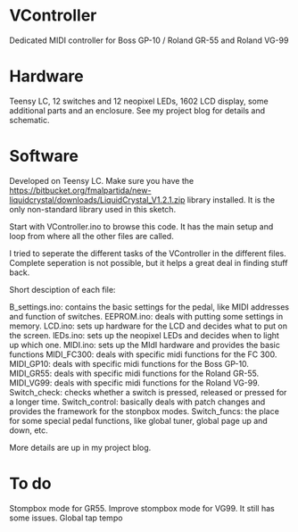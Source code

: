 # VController
Dedicated MIDI controller for Boss GP-10  / Roland GR-55 and Roland VG-99

# Hardware
Teensy LC, 12 switches and 12 neopixel LEDs, 1602 LCD display, some additional parts and an enclosure.
See my project blog for details and schematic.

# Software
Developed on Teensy LC. 
Make sure you have the https://bitbucket.org/fmalpartida/new-liquidcrystal/downloads/LiquidCrystal_V1.2.1.zip library installed. It is the only non-standard library used in this sketch.

Start with VController.ino to browse this code. It has the main setup and loop from where all the other files are called.

I tried to seperate the different tasks of the VController in the different files. Complete seperation is not possible, but it helps a great deal in finding stuff back.

Short desciption of each file:

B_settings.ino: contains the basic settings for the pedal, like MIDI addresses and function of switches.
EEPROM.ino: deals with putting some settings in memory.
LCD.ino: sets up hardware for the LCD and decides what to put on the screen.
lEDs.ino: sets up the neopixel LEDs and decides when to light up which one.
MIDI.ino: sets up the MIdI hardware and provides the basic functions
MIDI_FC300: deals with specific midi functions for the FC 300.
MIDI_GP10: deals with specific midi functions for the Boss GP-10.
MIDI_GR55: deals with specific midi functions for the Roland GR-55.
MIDI_VG99: deals with specific midi functions for the Roland VG-99.
Switch_check: checks whether a switch is pressed, released or pressed for a longer time.
Switch_control: basically deals with patch changes and provides the framework for the stonpbox modes.
Switch_funcs: the place for some special pedal functions, like global tuner, global page up and down, etc.

More details are up in my project blog.

# To do
Stompbox mode for GR55.
Improve stompbox mode for VG99. It still has some issues.
Global tap tempo
